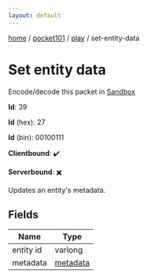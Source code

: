 ```yaml
---
layout: default
---
```


[home](/)  /  [pocket101](/protocol/pocket101)  /  [play](/protocol/pocket101/play)  /  set-entity-data

# Set entity data

Encode/decode this packet in [Sandbox](../../../sandbox/pocket101#play.set_entity_data)

**Id**: 39

**Id** (hex): 27

**Id** (bin): 00100111

**Clientbound**: ✔️

**Serverbound**: ✖️

Updates an entity's metadata.

## Fields

Name | Type
---|---
entity id | varlong
metadata | [metadata](/protocol/pocket101/metadata)
